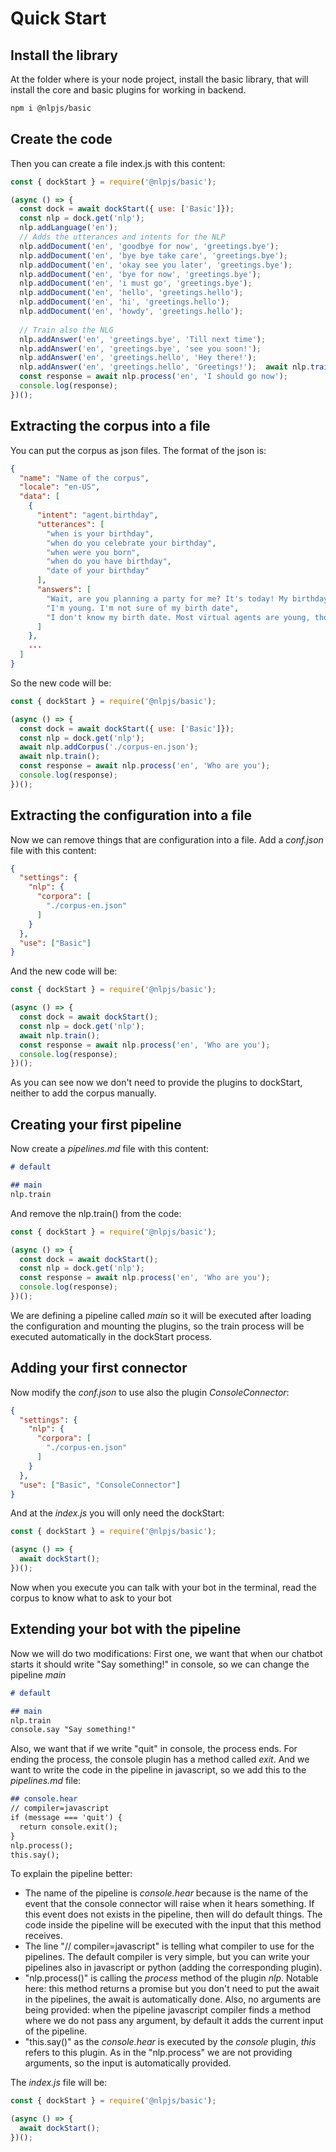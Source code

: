 # Quick Start

## Install the library
At the folder where is your node project, install the basic library, that will install the core and basic plugins for working in backend.

```bash
npm i @nlpjs/basic
```

## Create the code
Then you can create a file index.js with this content:

```javascript
const { dockStart } = require('@nlpjs/basic');

(async () => {
  const dock = await dockStart({ use: ['Basic']});
  const nlp = dock.get('nlp');
  nlp.addLanguage('en');
  // Adds the utterances and intents for the NLP
  nlp.addDocument('en', 'goodbye for now', 'greetings.bye');
  nlp.addDocument('en', 'bye bye take care', 'greetings.bye');
  nlp.addDocument('en', 'okay see you later', 'greetings.bye');
  nlp.addDocument('en', 'bye for now', 'greetings.bye');
  nlp.addDocument('en', 'i must go', 'greetings.bye');
  nlp.addDocument('en', 'hello', 'greetings.hello');
  nlp.addDocument('en', 'hi', 'greetings.hello');
  nlp.addDocument('en', 'howdy', 'greetings.hello');
  
  // Train also the NLG
  nlp.addAnswer('en', 'greetings.bye', 'Till next time');
  nlp.addAnswer('en', 'greetings.bye', 'see you soon!');
  nlp.addAnswer('en', 'greetings.hello', 'Hey there!');
  nlp.addAnswer('en', 'greetings.hello', 'Greetings!');  await nlp.train();
  const response = await nlp.process('en', 'I should go now');
  console.log(response);
})();
```

## Extracting the corpus into a file

You can put the corpus as json files. The format of the json is:

```json
{
  "name": "Name of the corpus",
  "locale": "en-US",
  "data": [
    {
      "intent": "agent.birthday",
      "utterances": [
        "when is your birthday",
        "when do you celebrate your birthday",
        "when were you born",
        "when do you have birthday",
        "date of your birthday"
      ],
      "answers": [
        "Wait, are you planning a party for me? It's today! My birthday is today!",
        "I'm young. I'm not sure of my birth date",
        "I don't know my birth date. Most virtual agents are young, though, like me."
      ]
    },
    ...
  ]
}
```

So the new code will be: 
```javascript
const { dockStart } = require('@nlpjs/basic');

(async () => {
  const dock = await dockStart({ use: ['Basic']});
  const nlp = dock.get('nlp');
  await nlp.addCorpus('./corpus-en.json');
  await nlp.train();
  const response = await nlp.process('en', 'Who are you');
  console.log(response);
})();
```

## Extracting the configuration into a file

Now we can remove things that are configuration into a file. Add a _conf.json_ file with this content:

```json
{
  "settings": {
    "nlp": {
      "corpora": [
        "./corpus-en.json"
      ]
    }
  },
  "use": ["Basic"]
}
```

And the new code will be:
```javascript
const { dockStart } = require('@nlpjs/basic');

(async () => {
  const dock = await dockStart();
  const nlp = dock.get('nlp');
  await nlp.train();
  const response = await nlp.process('en', 'Who are you');
  console.log(response);
})();
```

As you can see now we don't need to provide the plugins to dockStart, neither to add the corpus manually.

## Creating your first pipeline

Now create a _pipelines.md_ file with this content:
```markdown
# default

## main
nlp.train
```

And remove the nlp.train() from the code:
```javascript
const { dockStart } = require('@nlpjs/basic');

(async () => {
  const dock = await dockStart();
  const nlp = dock.get('nlp');
  const response = await nlp.process('en', 'Who are you');
  console.log(response);
})();
```

We are defining a pipeline called _main_ so it will be executed after loading the configuration and mounting the plugins, so the train process will be executed automatically in the dockStart process.

## Adding your first connector
Now modify the _conf.json_ to use also the plugin _ConsoleConnector_:

```json
{
  "settings": {
    "nlp": {
      "corpora": [
        "./corpus-en.json"
      ]
    }
  },
  "use": ["Basic", "ConsoleConnector"]
}
```

And at the _index.js_ you will only need the dockStart:

```javascript
const { dockStart } = require('@nlpjs/basic');

(async () => {
  await dockStart();
})();
```

Now when you execute you can talk with your bot in the terminal, read the corpus to know what to ask to your bot

## Extending your bot with the pipeline

Now we will do two modifications: 
First one, we want that when our chatbot starts it should write "Say something!" in console, so we can change the pipeline _main_

```markdown
# default

## main
nlp.train
console.say "Say something!"
```

Also, we want that if we write "quit" in console, the process ends. For ending the process, the console plugin has a method called _exit_. And we want to write the code in the pipeline in javascript, so we add this to the _pipelines.md_ file:

```markdown
## console.hear
// compiler=javascript
if (message === 'quit') {
  return console.exit();
}
nlp.process();
this.say();
```

To explain the pipeline better: 
- The name of the pipeline is _console.hear_ because is the name of the event that the console connector will raise when it hears something. If this event does not exists in the pipeline, then will do default things. The code inside the pipeline will be executed with the input that this method receives.
- The line "// compiler=javascript" is telling what compiler to use for the pipelines. The default compiler is very simple, but you can write your pipelines also in javascript or python (adding the corresponding plugin).
- "nlp.process()" is calling the _process_ method of the plugin _nlp_. Notable here: this method returns a promise but you don't need to put the await in the pipelines, the await is automatically done. Also, no arguments are being provided: when the pipeline javascript compiler finds a method where we do not pass any argument, by default it adds the current input of the pipeline.
- "this.say()" as the _console.hear_ is executed by the _console_ plugin, _this_ refers to this plugin. As in the "nlp.process" we are not providing arguments, so the input is automatically provided.

The _index.js_ file will be:

```javascript
const { dockStart } = require('@nlpjs/basic');

(async () => {
  await dockStart();
})();
```
